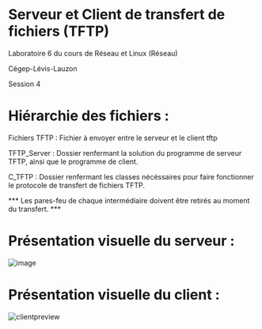 ﻿# Serveur et Client de transfert de fichiers (TFTP)

Laboratoire 6 du cours de Réseau et Linux (Réseau)

Cégep-Lévis-Lauzon

Session 4

# Hiérarchie des fichiers :

Fichiers TFTP : Fichier à envoyer entre le serveur et le client tftp

TFTP_Server : Dossier renfermant la solution du programme de serveur TFTP, ainsi que le programme de client.

C_TFTP : Dossier renfermant les classes nécéssaires pour faire fonctionner le protocole de transfert de fichiers TFTP.

*** Les pares-feu de chaque intermédiaire doivent être retirés au moment du transfert. ***

# Présentation visuelle du serveur :
![image](https://user-images.githubusercontent.com/33030290/37306931-abdac27e-260f-11e8-8c61-8fc6a21cef5c.png)

# Présentation visuelle du client :
![clientpreview](https://user-images.githubusercontent.com/33030290/37573525-2c57631a-2aef-11e8-8099-2afb1d8e770e.PNG)

